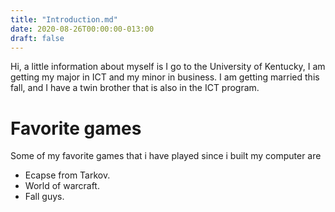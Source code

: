 ```yaml
---
title: "Introduction.md"
date: 2020-08-26T00:00:00-013:00
draft: false
---
```

Hi, a little information about myself is I go to the University of Kentucky, I am getting my major in ICT and my minor in business.
I am getting married this fall, and I have a twin brother that is also in the ICT program.

Favorite games
==============
<p> Some of my favorite games that i have played since i built my computer are</p>
<ul>
<li>Ecapse from Tarkov.</li>
<li>World of warcraft.</li>
<li>Fall guys.</li>
</ul>

  
